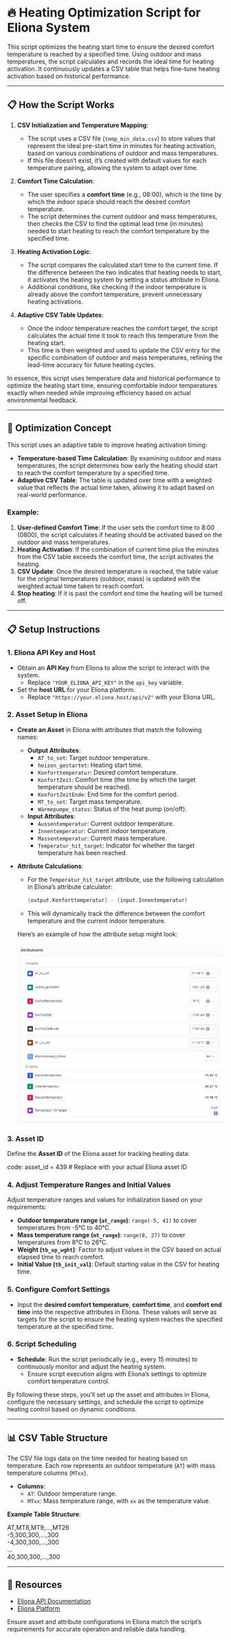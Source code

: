 # 🔥 Heating Optimization Script for Eliona System

This script optimizes the heating start time to ensure the desired comfort temperature is reached by a specified time. Using outdoor and mass temperatures, the script calculates and records the ideal time for heating activation. It continuously updates a CSV table that helps fine-tune heating activation based on historical performance.

---

## 📋 How the Script Works

1. **CSV Initialization and Temperature Mapping**:
   - The script uses a CSV file (`temp_min_data.csv`) to store values that represent the ideal pre-start time in minutes for heating activation, based on various combinations of outdoor and mass temperatures. 
   - If this file doesn’t exist, it’s created with default values for each temperature pairing, allowing the system to adapt over time.

2. **Comfort Time Calculation**:
   - The user specifies a **comfort time** (e.g., 08:00), which is the time by which the indoor space should reach the desired comfort temperature.
   - The script determines the current outdoor and mass temperatures, then checks the CSV to find the optimal lead time (in minutes) needed to start heating to reach the comfort temperature by the specified time.

3. **Heating Activation Logic**:
   - The script compares the calculated start time to the current time. If the difference between the two indicates that heating needs to start, it activates the heating system by setting a status attribute in Eliona.
   - Additional conditions, like checking if the indoor temperature is already above the comfort temperature, prevent unnecessary heating activations.

4. **Adaptive CSV Table Updates**:
   - Once the indoor temperature reaches the comfort target, the script calculates the actual time it took to reach this temperature from the heating start.
   - This time is then weighted and used to update the CSV entry for the specific combination of outdoor and mass temperatures, refining the lead-time accuracy for future heating cycles.

In essence, this script uses temperature data and historical performance to optimize the heating start time, ensuring comfortable indoor temperatures exactly when needed while improving efficiency based on actual environmental feedback.
   
---

## 🔎 Optimization Concept

This script uses an adaptive table to improve heating activation timing:
- **Temperature-based Time Calculation**: By examining outdoor and mass temperatures, the script determines how early the heating should start to reach the comfort temperature by a specified time.
- **Adaptive CSV Table**: The table is updated over time with a weighted value that reflects the actual time taken, allowing it to adapt based on real-world performance.

### Example:
1. **User-defined Comfort Time**: If the user sets the comfort time to 8:00 (0800), the script calculates if heating should be activated based on the outdoor and mass temperatures.
2. **Heating Activation**: If the combination of current time plus the minutes from the CSV table exceeds the comfort time, the script activates the heating.
3. **CSV Update**: Once the desired temperature is reached, the table value for the original temperatures (outdoor, mass) is updated with the weighted actual time taken to reach comfort.
4. **Stop heating**: If it is past the comfort end time the heating will be turned off.

---

## 📋 Setup Instructions

### 1. Eliona API Key and Host

- Obtain an **API Key** from Eliona to allow the script to interact with the system.
  - Replace `"YOUR_ELIONA_API_KEY"` in the `api_key` variable.
- Set the **host URL** for your Eliona platform.
  - Replace `"https://your.eliona.host/api/v2"` with your Eliona URL.

### 2. Asset Setup in Eliona

- **Create an Asset** in Eliona with attributes that match the following names:
  - **Output Attributes**:
    - `AT_to_set`: Target outdoor temperature.
    - `heizen_gestartet`: Heating start time.
    - `Konforttemperatur`: Desired comfort temperature.
    - `KonfortZeit`: Comfort time (the time by which the target temperature should be reached).
    - `KonfortZeitEnde`: End time for the comfort period.
    - `MT_to_set`: Target mass temperature.
    - `Wärmepumpe_status`: Status of the heat pump (on/off).
  - **Input Attributes**:
    - `Aussentemperatur`: Current outdoor temperature.
    - `Innentemperatur`: Current indoor temperature.
    - `Massentemperatur`: Current mass temperature.
    - `Temperatur_hit_target`: Indicator for whether the target temperature has been reached.

- **Attribute Calculations**:
  - For the `Temperatur_hit_target` attribute, use the following calculation in Eliona’s attribute calculator:
    ```go
    {output.Konforttemperatur} - {input.Innentemperatur}
    ```
  - This will dynamically track the difference between the comfort temperature and the current indoor temperature.

  Here’s an example of how the attribute setup might look:

  ![Eliona Attribute Setup](attributes.png)

### 3. Asset ID

Define the **Asset ID** of the Eliona asset for tracking heating data:

code: asset_id = 439  # Replace with your actual Eliona asset ID

### 4. Adjust Temperature Ranges and Initial Values

Adjust temperature ranges and values for initialization based on your requirements:

- **Outdoor temperature range (`at_range`)**: `range(-5, 41)` to cover temperatures from -5°C to 40°C.
- **Mass temperature range (`mt_range`)**: `range(8, 27)` to cover temperatures from 8°C to 26°C.
- **Weight (`tb_up_wght`)**: Factor to adjust values in the CSV based on actual elapsed time to reach comfort.
- **Initial Value (`tb_init_val`)**: Default starting value in the CSV for heating time.

### 5. Configure Comfort Settings

- Input the **desired comfort temperature**, **comfort time**, and **comfort end time** into the respective attributes in Eliona. These values will serve as targets for the script to ensure the heating system reaches the specified temperature at the specified time.

### 6. Script Scheduling

- **Schedule**: Run the script periodically (e.g., every 15 minutes) to continuously monitor and adjust the heating system.
  - Ensure script execution aligns with Eliona’s settings to optimize comfort temperature control.

By following these steps, you’ll set up the asset and attributes in Eliona, configure the necessary settings, and schedule the script to optimize heating control based on dynamic conditions.

---

## 📊 CSV Table Structure

The CSV file logs data on the time needed for heating based on temperature. Each row represents an outdoor temperature (`AT`) with mass temperature columns (`MTxx`).

- **Columns**:
  - `AT`: Outdoor temperature range.
  - `MTxx`: Mass temperature range, with `xx` as the temperature value.
  
**Example Table Structure**:

AT,MT8,MT9,...,MT26  
-5,300,300,...,300  
-4,300,300,...,300  
...  
40,300,300,...,300  

---

## 🔗 Resources

- [Eliona API Documentation](https://doc.eliona.io/)
- [Eliona Platform](https://eliona.io)

Ensure asset and attribute configurations in Eliona match the script’s requirements for accurate operation and reliable data handling.
